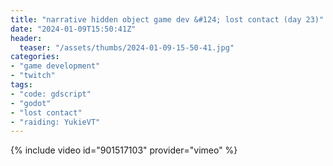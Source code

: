 ```yaml
---
title: "narrative hidden object game dev &#124; lost contact (day 23)"
date: "2024-01-09T15:50:41Z"
header:
  teaser: "/assets/thumbs/2024-01-09-15-50-41.jpg"
categories:
- "game development"
- "twitch"
tags:
- "code: gdscript"
- "godot"
- "lost contact"
- "raiding: YukieVT"
---
```

{% include video id="901517103" provider="vimeo" %}
